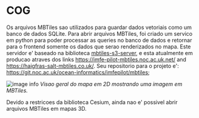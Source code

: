# COG

Os arquivos MBTiles sao utilizados para guardar dados vetoriais como um banco de dados SQLite.
Para abrir arquivos MBTiles, foi criado um servico em python para poder processar as queries no banco de dados e retornar para o frontend somente os dados que serao renderizados no mapa. Este servidor e' baseado na biblioteca [mbtiles-s3-server](https://github.com/uktrade/mbtiles-s3-server), e esta atualmente em producao atraves dos links https://imfe-pilot-mbtiles.noc.ac.uk.net/ and https://haigfras-salt-mbtiles.co.uk/. Seu repositorio para o projeto e': https://git.noc.ac.uk/ocean-informatics/imfepilot/mbtiles;

![image info](public/readme/mbtiles.png)
*Visao geral do mapa em 2D mostrando uma imagem em MBTiles.*

Devido a restricoes da biblioteca Cesium, ainda nao e' possivel abrir arquivos MBTiles em mapas 3D.